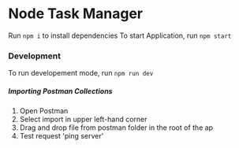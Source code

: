 # Node Task Manager
 Run `npm i` to install dependencies
 To start Application, run `npm start`

 ### Development
  To run developement mode, run `npm run dev`
 ##### Importing Postman Collections
  1) Open Postman
  2) Select import in upper left-hand corner
  3) Drag and drop file from postman folder in the root of the ap
  4) Test request 'ping server'
